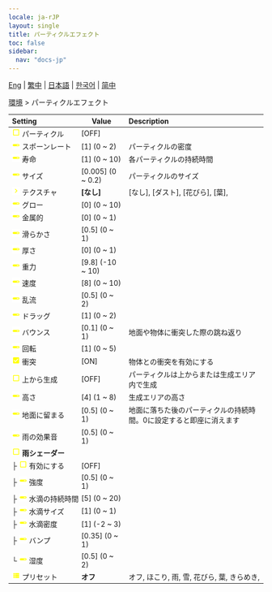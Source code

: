 ```yaml
---
locale: ja-rJP
layout: single
title: パーティクルエフェクト
toc: false
sidebar:
  nav: "docs-jp"
---
```

[Eng](/dancexr/menu/2025.4/scene/particles) | [繁中](/tw/dancexr/menu/2025.4/scene/particles) | [日本語](/jp/dancexr/menu/2025.4/scene/particles) | [한국어](/kr/dancexr/menu/2025.4/scene/particles) | [简中](/zh/dancexr/menu/2025.4/scene/particles)

[環境](../menu#環境) > パーティクルエフェクト



| Setting | Value | Description |
| :--- | --- | :--- |
|<nobr><img src="/images/icon/ic_check_off.png" alt="check off icon"/> パーティクル</nobr>| [OFF] | 
|<nobr><img src="/images/icon/ic_slider.png" alt="slider icon"/> スポーンレート</nobr>| [1] (0 ~ 2) | パーティクルの密度
|<nobr><img src="/images/icon/ic_slider.png" alt="slider icon"/> 寿命</nobr>| [1] (0 ~ 10) | 各パーティクルの持続時間
|<nobr><img src="/images/icon/ic_slider.png" alt="slider icon"/> サイズ</nobr>| [0.005] (0 ~ 0.2) | パーティクルのサイズ
|<nobr><img src="/images/icon/ic_chevron.png" alt="chevron icon"/> テクスチャ</nobr>| **[なし]** | [なし], [ダスト], [花びら], [葉],  |
|<nobr><img src="/images/icon/ic_slider.png" alt="slider icon"/> グロー</nobr>| [0] (0 ~ 10) | 
|<nobr><img src="/images/icon/ic_slider.png" alt="slider icon"/> 金属的</nobr>| [0] (0 ~ 1) | 
|<nobr><img src="/images/icon/ic_slider.png" alt="slider icon"/> 滑らかさ</nobr>| [0.5] (0 ~ 1) | 
|<nobr><img src="/images/icon/ic_slider.png" alt="slider icon"/> 厚さ</nobr>| [0] (0 ~ 1) | 
|<nobr><img src="/images/icon/ic_slider.png" alt="slider icon"/> 重力</nobr>| [9.8] (-10 ~ 10) | 
|<nobr><img src="/images/icon/ic_slider.png" alt="slider icon"/> 速度</nobr>| [8] (0 ~ 10) | 
|<nobr><img src="/images/icon/ic_slider.png" alt="slider icon"/> 乱流</nobr>| [0.5] (0 ~ 2) | 
|<nobr><img src="/images/icon/ic_slider.png" alt="slider icon"/> ドラッグ</nobr>| [1] (0 ~ 2) | 
|<nobr><img src="/images/icon/ic_slider.png" alt="slider icon"/> バウンス</nobr>| [0.1] (0 ~ 1) | 地面や物体に衝突した際の跳ね返り
|<nobr><img src="/images/icon/ic_slider.png" alt="slider icon"/> 回転</nobr>| [1] (0 ~ 5) | 
|<nobr><img src="/images/icon/ic_check_on.png" alt="check on icon"/> 衝突</nobr>| [ON] | 物体との衝突を有効にする
|<nobr><img src="/images/icon/ic_check_off.png" alt="check off icon"/> 上から生成</nobr>| [OFF] | パーティクルは上からまたは生成エリア内で生成
|<nobr><img src="/images/icon/ic_slider.png" alt="slider icon"/> 高さ</nobr>| [4] (1 ~ 8) | 生成エリアの高さ
|<nobr><img src="/images/icon/ic_slider.png" alt="slider icon"/> 地面に留まる</nobr>| [0.5] (0 ~ 1) | 地面に落ちた後のパーティクルの持続時間。0に設定すると即座に消えます
|<nobr><img src="/images/icon/ic_slider.png" alt="slider icon"/> 雨の効果音</nobr>| [0.5] (0 ~ 1) | 
|<nobr><img src="/images/icon/ic_check_off.png" alt="check off icon"/> <b>雨シェーダー</b></nobr>| | 
|<nobr>├&nbsp;<img src="/images/icon/ic_check_off.png" alt="check off icon"/> 有効にする</nobr>| [OFF] | 
|<nobr>├&nbsp;<img src="/images/icon/ic_slider.png" alt="slider icon"/> 強度</nobr>| [0.5] (0 ~ 1) | 
|<nobr>├&nbsp;<img src="/images/icon/ic_slider.png" alt="slider icon"/> 水滴の持続時間</nobr>| [5] (0 ~ 20) | 
|<nobr>├&nbsp;<img src="/images/icon/ic_slider.png" alt="slider icon"/> 水滴サイズ</nobr>| [1] (0 ~ 1) | 
|<nobr>├&nbsp;<img src="/images/icon/ic_slider.png" alt="slider icon"/> 水滴密度</nobr>| [1] (-2 ~ 3) | 
|<nobr>├&nbsp;<img src="/images/icon/ic_slider.png" alt="slider icon"/> バンプ</nobr>| [0.35] (0 ~ 1) | 
|<nobr>└&nbsp;<img src="/images/icon/ic_slider.png" alt="slider icon"/> 湿度</nobr>| [0.5] (0 ~ 2) | 
|<nobr><img src="/images/icon/ic_list.png" alt="list icon"/> プリセット</nobr>| **オフ** | オフ, ほこり, 雨, 雪, 花びら, 葉, きらめき,  |
